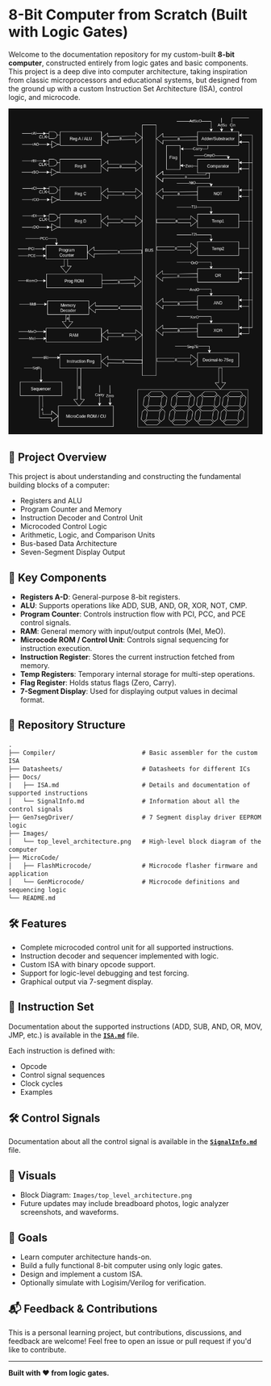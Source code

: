 
# 8-Bit Computer from Scratch (Built with Logic Gates)

Welcome to the documentation repository for my custom-built **8-bit computer**, constructed entirely from logic gates and basic components. This project is a deep dive into computer architecture, taking inspiration from classic microprocessors and educational systems, but designed from the ground up with a custom Instruction Set Architecture (ISA), control logic, and microcode.

![Top-Level Architecture](Images/top_level_architecture.png)

## 🔧 Project Overview

This project is about understanding and constructing the fundamental building blocks of a computer:

- Registers and ALU
- Program Counter and Memory
- Instruction Decoder and Control Unit
- Microcoded Control Logic
- Arithmetic, Logic, and Comparison Units
- Bus-based Data Architecture
- Seven-Segment Display Output

## 🧠 Key Components

- **Registers A-D**: General-purpose 8-bit registers.
- **ALU**: Supports operations like ADD, SUB, AND, OR, XOR, NOT, CMP.
- **Program Counter**: Controls instruction flow with PCI, PCC, and PCE control signals.
- **RAM**: General memory with input/output controls (MeI, MeO).
- **Microcode ROM / Control Unit**: Controls signal sequencing for instruction execution.
- **Instruction Register**: Stores the current instruction fetched from memory.
- **Temp Registers**: Temporary internal storage for multi-step operations.
- **Flag Register**: Holds status flags (Zero, Carry).
- **7-Segment Display**: Used for displaying output values in decimal format.

## 📁 Repository Structure

```
.
├── Compiler/                        # Basic assembler for the custom ISA
├── Datasheets/                      # Datasheets for different ICs
├── Docs/
|   ├── ISA.md                       # Details and documentation of supported instructions
│   └── SignalInfo.md                # Information about all the control signals
├── Gen7segDriver/                   # 7 Segment display driver EEPROM logic
├── Images/
│   └── top_level_architecture.png   # High-level block diagram of the computer
├── MicroCode/
│   ├── FlashMicrocode/              # Microcode flasher firmware and application
│   └── GenMicrocode/                # Microcode definitions and sequencing logic
└── README.md
```

## 🛠 Features

- Complete microcoded control unit for all supported instructions.
- Instruction decoder and sequencer implemented with logic.
- Custom ISA with binary opcode support.
- Support for logic-level debugging and test forcing.
- Graphical output via 7-segment display.


## 🧾 Instruction Set

Documentation about the supported instructions (ADD, SUB, AND, OR, MOV, JMP, etc.) is available in the **[`ISA.md`](Docs/ISA.md)** file.

Each instruction is defined with:
- Opcode
- Control signal sequences
- Clock cycles
- Examples


## 🛠 Control Signals
Documentation about all the control signal is available in the **[`SignalInfo.md`](Docs/SignalInfo.md)** file.


## 📸 Visuals

- Block Diagram: `Images/top_level_architecture.png`
- Future updates may include breadboard photos, logic analyzer screenshots, and waveforms.

## 🎯 Goals

- Learn computer architecture hands-on.
- Build a fully functional 8-bit computer using only logic gates.
- Design and implement a custom ISA.
- Optionally simulate with Logisim/Verilog for verification.

## 📬 Feedback & Contributions

This is a personal learning project, but contributions, discussions, and feedback are welcome! Feel free to open an issue or pull request if you'd like to contribute.

---

**Built with ❤️ from logic gates.**
